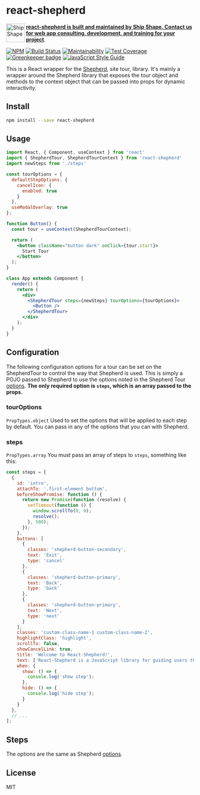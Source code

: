# react-shepherd

<div>
  <a href="https://shipshape.io">
    <img align="left" src="http://i.imgur.com/DWHQjA5.png" alt="Ship Shape" width="50" height="50"/>
  </a>

**[react-shepherd is built and maintained by Ship Shape. Contact us for web app consulting, development, and training for your project](https://shipshape.io/)**.

</div>

[![NPM](https://img.shields.io/npm/v/react-shepherd.svg)](https://www.npmjs.com/package/react-shepherd)
[![Build Status](https://travis-ci.org/shipshapecode/react-shepherd.svg)](https://travis-ci.org/shipshapecode/react-shepherd)
[![Maintainability](https://api.codeclimate.com/v1/badges/d5273e1d465352a6df4e/maintainability)](https://codeclimate.com/github/shipshapecode/react-shepherd/maintainability)
[![Test Coverage](https://api.codeclimate.com/v1/badges/d5273e1d465352a6df4e/test_coverage)](https://codeclimate.com/github/shipshapecode/react-shepherd/test_coverage)
[![Greenkeeper badge](https://badges.greenkeeper.io/shipshapecode/react-shepherd.svg)](https://greenkeeper.io/)
[![JavaScript Style Guide](https://img.shields.io/badge/code_style-standard-brightgreen.svg)](https://standardjs.com)

This is a React wrapper for the [Shepherd](https://github.com/shipshapecode/shepherd), site tour, library.
It's mainly a wrapper around the Shepherd library that exposes the tour object and methods to the context object
that can be passed into props for dynamic interactivity.

## Install

```bash
npm install --save react-shepherd
```

## Usage

```jsx
import React, { Component, useContext } from 'react'
import { ShepherdTour, ShepherdTourContext } from 'react-shepherd'
import newSteps from './steps'

const tourOptions = {
  defaultStepOptions: {
    cancelIcon: {
      enabled: true
    }
  },
  useModalOverlay: true
};

function Button() {
  const tour = useContext(ShepherdTourContext);

  return (
    <button className="button dark" onClick={tour.start}>
      Start Tour
    </button>
  );
}

class App extends Component {
  render() {
    return (
      <div>
        <ShepherdTour steps={newSteps} tourOptions={tourOptions}>
          <Button />
        </ShepherdTour>
      </div>
    );
  }
}
```

## Configuration

The following configuration options for a tour can be set on the ShepherdTour to control the way that Shepherd is used. This is simply a POJO passed to Shepherd to use the options noted in the Shepherd Tour [options](https://shepherdjs.dev/docs/Tour.html).
**The only required option is `steps`, which is an array passed to the props.**

### tourOptions

`PropTypes.object`
Used to set the options that will be applied to each step by default. You can pass in any of the options that you can with Shepherd.

### steps

`PropTypes.array`
You must pass an array of steps to `steps`, something like this:

```js
const steps = [
  {
    id: 'intro',
    attachTo: '.first-element bottom',
    beforeShowPromise: function () {
      return new Promise(function (resolve) {
        setTimeout(function () {
          window.scrollTo(0, 0);
          resolve();
        }, 500);
      });
    },
    buttons: [
      {
        classes: 'shepherd-button-secondary',
        text: 'Exit',
        type: 'cancel'
      },
      {
        classes: 'shepherd-button-primary',
        text: 'Back',
        type: 'back'
      },
      {
        classes: 'shepherd-button-primary',
        text: 'Next',
        type: 'next'
      }
    ],
    classes: 'custom-class-name-1 custom-class-name-2',
    highlightClass: 'highlight',
    scrollTo: false,
    showCancelLink: true,
    title: 'Welcome to React-Shepherd!',
    text: ['React-Shepherd is a JavaScript library for guiding users through your React app.'],
    when: {
      show: () => {
        console.log('show step');
      },
      hide: () => {
        console.log('hide step');
      }
    }
  },
  // ...
];
```

## Steps

The options are the same as Shepherd [options](https://shepherdjs.dev/docs/Step.html).

## License

MIT

